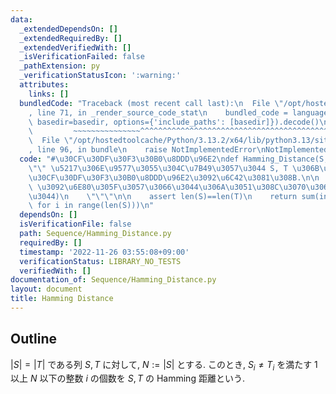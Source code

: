 ```yaml
---
data:
  _extendedDependsOn: []
  _extendedRequiredBy: []
  _extendedVerifiedWith: []
  _isVerificationFailed: false
  _pathExtension: py
  _verificationStatusIcon: ':warning:'
  attributes:
    links: []
  bundledCode: "Traceback (most recent call last):\n  File \"/opt/hostedtoolcache/Python/3.13.2/x64/lib/python3.13/site-packages/onlinejudge_verify/documentation/build.py\"\
    , line 71, in _render_source_code_stat\n    bundled_code = language.bundle(stat.path,\
    \ basedir=basedir, options={'include_paths': [basedir]}).decode()\n          \
    \         ~~~~~~~~~~~~~~~^^^^^^^^^^^^^^^^^^^^^^^^^^^^^^^^^^^^^^^^^^^^^^^^^^^^^^^^^^^^^^^^^^\n\
    \  File \"/opt/hostedtoolcache/Python/3.13.2/x64/lib/python3.13/site-packages/onlinejudge_verify/languages/python.py\"\
    , line 96, in bundle\n    raise NotImplementedError\nNotImplementedError\n"
  code: "#\u30CF\u30DF\u30F3\u30B0\u8DDD\u96E2\ndef Hamming_Distance(S, T):\n    \"\
    \"\" \u5217\u306E\u9577\u3055\u304C\u7B49\u3057\u3044 S, T \u306B\u304A\u3051\u308B\
    \u30CF\u30DF\u30F3\u30B0\u8DDD\u96E2\u3092\u6C42\u3081\u308B.\n\n    S,T: (|S|=|T|\
    \ \u3092\u6E80\u305F\u3057\u3066\u3044\u306A\u3051\u308C\u3070\u306A\u3089\u306A\
    \u3044)\n    \"\"\"\n\n    assert len(S)==len(T)\n    return sum(int(S[i]!=T[i])\
    \ for i in range(len(S)))\n"
  dependsOn: []
  isVerificationFile: false
  path: Sequence/Hamming_Distance.py
  requiredBy: []
  timestamp: '2022-11-26 03:55:08+09:00'
  verificationStatus: LIBRARY_NO_TESTS
  verifiedWith: []
documentation_of: Sequence/Hamming_Distance.py
layout: document
title: Hamming Distance
---
```


## Outline

$\lvert S \rvert = \lvert T \rvert$ である列 $S,T$ に対して, $N:=\lvert S \rvert$ とする.
このとき, $S_i \neq T_i$ を満たす $1$ 以上 $N$ 以下の整数 $i$ の個数を $S,T$ の Hamming 距離という.

